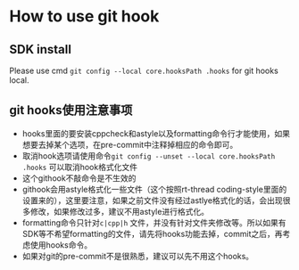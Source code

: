 # How to use git hook

## SDK install 

Please use cmd `git config --local core.hooksPath .hooks` for git hooks local.

## git hooks使用注意事项

- hooks里面的要安装cppcheck和astyle以及formatting命令行才能使用，如果想要去掉某个选项，在pre-commit中注释掉相应的命令即可。
- 取消hook选项请使用命令`git config --unset --local core.hooksPath .hooks` 可以取消hook格式化文件
- 这个githook不敲命令是不生效的
- githook会用astyle格式化一些文件（这个按照rt-thread coding-style里面的设置来的），这里要注意，如果之前文件没有经过astlye格式化的话，会出现很多修改，如果修改过多，建议不用astyle进行格式化。
- formatting命令只针对`c|cpp|h` 文件，并没有针对文件夹修改等。所以如果有SDK等不希望formatting的文件，请先将hooks功能去掉，commit之后，再考虑使用hooks命令。
- 如果对git的pre-commit不是很熟悉，建议可以先不用这个hooks。

